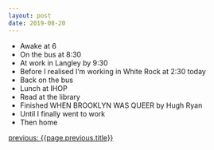 ```yaml
---
layout: post
date: 2019-08-20
---
```


- Awake at 6
- On the bus at 8:30
- At work in Langley by 9:30
- Before I realised I’m working in White Rock at 2:30 today
- Back on the bus
- Lunch at IHOP
- Read at the library 
- Finished WHEN BROOKLYN WAS QUEER by Hugh Ryan
- Until I finally went to work
- Then home

<a href="{{page.previous.url}}">previous: {{page.previous.title}}</a>
